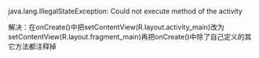 java.lang.IllegalStateException: Could not execute method of the activity

解决：在onCreate()中把setContentView(R.layout.activity_main)改为setContentView(R.layout.fragment_main)再把onCreate()中除了自己定义的其它方法都注释掉